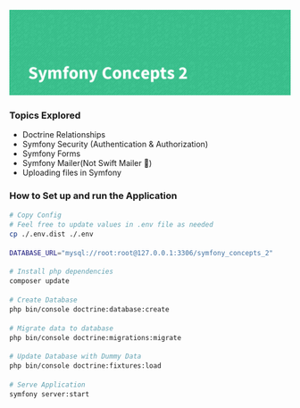 ![Symfony Concepts 2](./public/images/title.png)

### Topics Explored

* Doctrine Relationships
* Symfony Security (Authentication & Authorization)
* Symfony Forms
* Symfony Mailer(Not Swift Mailer 🙅)
* Uploading files in Symfony

### How to Set up and run the Application
```bash
# Copy Config
# Feel free to update values in .env file as needed
cp ./.env.dist ./.env

DATABASE_URL="mysql://root:root@127.0.0.1:3306/symfony_concepts_2"

# Install php dependencies
composer update

# Create Database
php bin/console doctrine:database:create

# Migrate data to database
php bin/console doctrine:migrations:migrate

# Update Database with Dummy Data
php bin/console doctrine:fixtures:load

# Serve Application
symfony server:start
```
